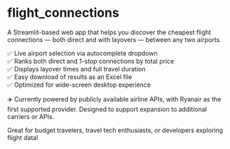 # flight_connections
A Streamlit-based web app that helps you discover the cheapest flight connections — both direct and with layovers — between any two airports.

✅ Live airport selection via autocomplete dropdown  
✅ Ranks both direct and 1-stop connections by total price  
✅ Displays layover times and full travel duration  
✅ Easy download of results as an Excel file  
✅ Optimized for wide-screen desktop experience

✈️ Currently powered by publicly available airline APIs, with Ryanair as the first supported provider. Designed to support expansion to additional carriers or APIs.

Great for budget travelers, travel tech enthusiasts, or developers exploring flight data!
